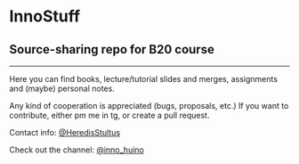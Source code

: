 # InnoStuff
## Source-sharing repo for B20 course
-----------------------------------------------------------

Here you can find books, lecture/tutorial slides and merges, assignments and (maybe) personal notes.

Any kind of cooperation is appreciated (bugs, proposals, etc.)
If you want to contribute, either pm me in tg, or create a pull request.

Contact info: [@HeredisStultus](https://t.me/HeredisStultus)

Check out the channel: [@inno_huino]( https://t.me/inno_huino)
